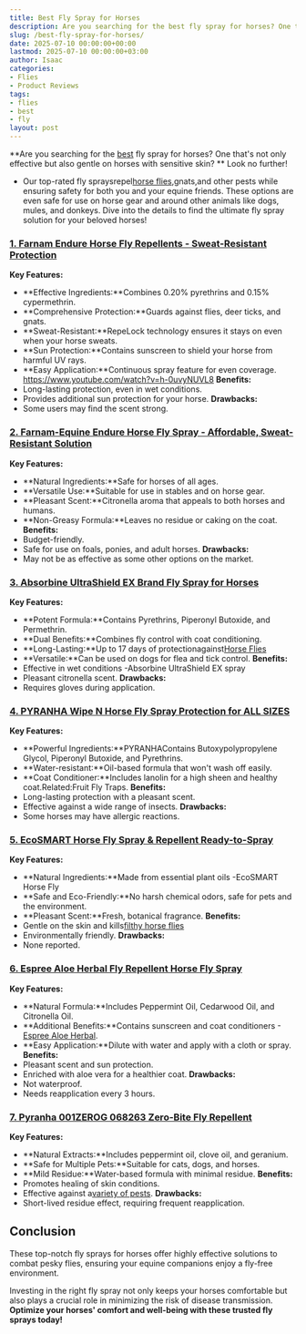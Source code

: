 ```yaml
---
title: Best Fly Spray for Horses
description: Are you searching for the best fly spray for horses? One that's not only effective but also gentle on horses with sensitive skin?
slug: /best-fly-spray-for-horses/
date: 2025-07-10 00:00:00+00:00
lastmod: 2025-07-10 00:00:00+03:00
author: Isaac
categories:
- Flies
- Product Reviews
tags:
- flies
- best
- fly
layout: post
---
```

**Are you searching for the [best](https://pestpolicy.com/best-electric-fly-swatter/) fly spray for horses? One that's not only effective but also gentle on horses with sensitive skin? **
Look no further!
- Our top-rated fly spraysrepel[horse flies](https://animaldiversity.org/accounts/Tabanus_similis/),gnats,and other pests while ensuring safety for both you and your equine friends.
These options are even safe for use on horse gear and around other animals like dogs, mules, and donkeys. Dive into the details to find the ultimate fly spray solution for your beloved horses!
### [1. Farnam Endure Horse Fly Repellents - Sweat-Resistant Protection](https://www.amazon.com/dp/B000H5VVTC/?tag=p-policy-20)
**Key Features:**
- **Effective Ingredients:**Combines 0.20% pyrethrins and 0.15% cypermethrin.
- **Comprehensive Protection:**Guards against flies, deer ticks, and gnats.
- **Sweat-Resistant:**RepeLock technology ensures it stays on even when your horse sweats.
- **Sun Protection:**Contains sunscreen to shield your horse from harmful UV rays.
- **Easy Application:**Continuous spray feature for even coverage.
https://www.youtube.com/watch?v=h-0uvyNUVL8
**Benefits:**
- Long-lasting protection, even in wet conditions.
- Provides additional sun protection for your horse.
**Drawbacks:**
- Some users may find the scent strong.
### [2. Farnam-Equine Endure Horse Fly Spray - Affordable, Sweat-Resistant Solution](https://www.amazon.com/dp/B000HHLPI2/?tag=p-policy-20)
**Key Features:**
- **Natural Ingredients:**Safe for horses of all ages.
- **Versatile Use:**Suitable for use in stables and on horse gear.
- **Pleasant Scent:**Citronella aroma that appeals to both horses and humans.
- **Non-Greasy Formula:**Leaves no residue or caking on the coat.
**Benefits:**
- Budget-friendly.
- Safe for use on foals, ponies, and adult horses.
**Drawbacks:**
- May not be as effective as some other options on the market.
### [3. Absorbine UltraShield EX Brand Fly Spray for Horses](https://www.amazon.com/dp/B000MCZVXC/?tag=p-policy-20)
**Key Features:**
- **Potent Formula:**Contains Pyrethrins, Piperonyl Butoxide, and Permethrin.
- **Dual Benefits:**Combines fly control with coat conditioning.
- **Long-Lasting:**Up to 17 days of protectionagainst[Horse Flies](https://entomology.ca.uky.edu/ef511)
- **Versatile:**Can be used on dogs for flea and tick control.
**Benefits:**
- Effective in wet conditions -Absorbine UltraShield EX spray
- Pleasant citronella scent.
**Drawbacks:**
- Requires gloves during application.
### [4. PYRANHA Wipe N Horse Fly Spray Protection for ALL SIZES](https://www.amazon.com/dp/B000HHNYQS/?tag=p-policy-20)
**Key Features:**
- **Powerful Ingredients:**PYRANHAContains Butoxypolypropylene Glycol, Piperonyl Butoxide, and Pyrethrins.
- **Water-resistant:**Oil-based formula that won't wash off easily.
- **Coat Conditioner:**Includes lanolin for a high sheen and healthy coat.Related:Fruit Fly Traps.
**Benefits:**
- Long-lasting protection with a pleasant scent.
- Effective against a wide range of insects.
**Drawbacks:**
- Some horses may have allergic reactions.
### [5. EcoSMART Horse Fly Spray & Repellent Ready-to-Spray](https://www.amazon.com/dp/B001CRP9M4/?tag=p-policy-20)
**Key Features:**
- **Natural Ingredients:**Made from essential plant oils -EcoSMART Horse Fly
- **Safe and Eco-Friendly:**No harsh chemical odors, safe for pets and the environment.
- **Pleasant Scent:**Fresh, botanical fragrance.
**Benefits:**
- Gentle on the skin and kills[filthy horse flies](https://extension.psu.edu/filth-fly-control-on-horse-farms)
- Environmentally friendly.
**Drawbacks:**
- None reported.
### [6. Espree Aloe Herbal Fly Repellent Horse Fly Spray](https://www.amazon.com/dp/B001C4CKNS/?tag=p-policy-20)
**Key Features:**
- **Natural Formula:**Includes Peppermint Oil, Cedarwood Oil, and Citronella Oil.
- **Additional Benefits:**Contains sunscreen and coat conditioners -[Espree Aloe Herbal](https://pestpolicy.com/espree-aloe-herbal-fly-repellent-horse-spray-review/).
- **Easy Application:**Dilute with water and apply with a cloth or spray.
**Benefits:**
- Pleasant scent and sun protection.
- Enriched with aloe vera for a healthier coat.
**Drawbacks:**
- Not waterproof.
- Needs reapplication every 3 hours.
### [7. Pyranha 001ZEROG 068263 Zero-Bite Fly Repellent](https://www.amazon.com/dp/B01245QYEO/?tag=p-policy-20)
**Key Features:**
- **Natural Extracts:**Includes peppermint oil, clove oil, and geranium.
- **Safe for Multiple Pets:**Suitable for cats, dogs, and horses.
- **Mild Residue:**Water-based formula with minimal residue.
**Benefits:**
- Promotes healing of skin conditions.
- Effective against a[variety of pests](https://pestpolicy.com/best-ultrasonic-pest-repellers/).
**Drawbacks:**
- Short-lived residue effect, requiring frequent reapplication.
## Conclusion
These top-notch fly sprays for horses offer highly effective solutions to combat pesky flies, ensuring your equine companions enjoy a fly-free environment.

Investing in the right fly spray not only keeps your horses comfortable but also plays a crucial role in minimizing the risk of disease transmission.
**Optimize your horses' comfort and well-being with these trusted fly sprays today!**